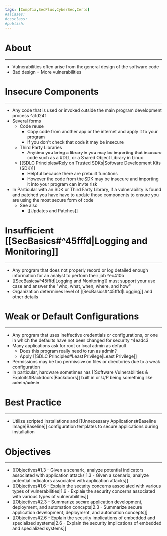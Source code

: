 ```yaml
---
tags: [CompTia,SecPlus,CyberSec,Certs]
#aliases:
#cssclass:
#publish:
---
```


# About
---
- Vulnerabilities often arise from the general design of the software code
- Bad design = More vulnerabilities

# Insecure Components
---
- Any code that is used or invoked outside the main program development process ^a1d24f
- Several forms
	- Code reuse
		- Copy code from another app or the internet and apply it to your program
		- If you don't check that code it may be insecure
	- Third Party Libraries
		- Anytime you bring a library in you may be importing that insecure code such as a #DLL or a Shared Object Library in Linux
	- [[SDLC Principles#Rely on Trusted SDKs|Software Development Kits (SDK)]]
		- Helpful because there are prebuilt functions
		- However the code from the SDK may be insecure and importing it into your program can invite risk
- In Particular with an SDK or Third Party Library, if a vulnerability is found and patched you have have to update those components to ensure you are using the most secure form of code
	- See also 
		- [[Updates and Patches]]

# Insufficient [[SecBasics#^45fffd|Logging and Monitoring]]
---
- Any program that does not properly record or log detailed enough information for an analyst to perform their job ^ec410b
- [[SecBasics#^45fffd|Logging and Monitoring]] must support your use case and answer the "who, what, when, where, and how"
- Organization determines level of [[SecBasics#^45fffd|Logging]] and other details

# Weak or Default Configurations
---
- Any program that uses ineffective credentials or configurations, or one in which the defaults have not been changed for security ^4eadc3
- Many applications ask for root or local admin as default
	- Does this program really need to run as admin?
	- Apply [[SDLC Principles#Least Privilege|Least Privilege]]
- Permissions may be too permissive on files or directories due to a weak configuration
- In particular, hardware sometimes has [[Software Vulnerabilities & Exploits#Backdoors|Backdoors]] built in or U/P being something like admin/admin

# Best Practice
---
- Utilize scripted installations and [[Unnecessary Applications#Baseline Image|Baseline]] configuration templates to secure applications during installation

# Objectives
---
- [[Objectives#1.3 - Given a scenario, analyze potential indicators associated with application attacks|1.3 - Given a scenario, analyze potential indicators associated with application attacks]]
- [[Objectives#1.6 - Explain the security concerns associated with various types of vulnerabilities|1.6 - Explain the security concerns associated with various types of vulnerabilities]]
- [[Objectives#2.3 - Summarize secure application development, deployment, and automation concepts|2.3 - Summarize secure application development, deployment, and automation concepts]]
- [[Objectives#2.6 - Explain the security implications of embedded and specialized systems|2.6 - Explain the security implications of embedded and specialized systems]]